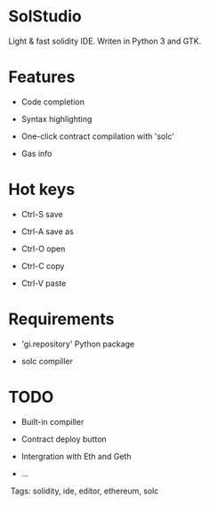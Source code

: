 # SolStudio
Light & fast solidity IDE.
Writen in Python 3 and GTK.

# Features

- Code completion

- Syntax highlighting

- One-click contract compilation with 'solc'

- Gas info

# Hot keys

- Ctrl-S  save

- Ctrl-A save as

- Ctrl-O open

- Ctrl-C copy

- Ctrl-V paste

# Requirements

- 'gi.repository' Python package

- solc compiller

# TODO

- Built-in compiller

- Contract deploy button

- Intergration with Eth and Geth

- ...

 Tags: solidity, ide, editor, ethereum, solc

